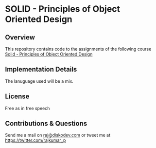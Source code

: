 # SOLID - Principles of Object Oriented Design

## Overview
This repository contains code to the assignments of the following course [Solid - Principles of Object Oriented Design](https://www.pluralsight.com/courses/principles-oo-design)

## Implementation Details
The lanuguage used will be a mix.

## License
Free as in free speech

## Contributions & Questions
Send me a mail on <raj@diskodev.com> or tweet me at <https://twitter.com/rajkumar_p>
